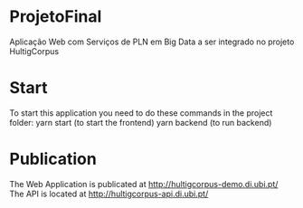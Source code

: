 # ProjetoFinal
Aplicação Web com Serviços de PLN em Big Data a ser integrado no projeto HultigCorpus

# Start
To start this application you need to do these commands in the project folder:
    yarn start (to start the frontend)
    yarn backend (to run backend)
    
# Publication

The Web Application is publicated at http://hultigcorpus-demo.di.ubi.pt/
The API is located at http://hultigcorpus-api.di.ubi.pt/
